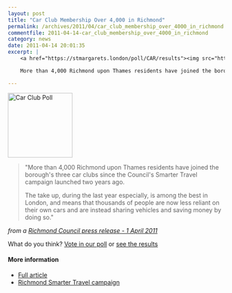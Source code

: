 ```yaml
---
layout: post
title: "Car Club Membership Over 4,000 in Richmond"
permalink: /archives/2011/04/car_club_membership_over_4000_in_richmond.html
commentfile: 2011-04-14-car_club_membership_over_4000_in_richmond
category: news
date: 2011-04-14 20:01:35
excerpt: |
    <a href="https://stmargarets.london/poll/CAR/results"><img src="https://stmargarets.london/cgi-bin/poll.cgi?pollname=CAR&action=image" width="150" height="150" alt="Car Club Poll" class="right" /></a>

    More than 4,000 Richmond upon Thames residents have joined the borough's three car clubs since the Council's Smarter Travel campaign launched two years ago.

---
```


<a href="https://stmargarets.london/poll/CAR/results"><img src="https://stmargarets.london/cgi-bin/poll.cgi?pollname=CAR&action=image" width="150" height="150" alt="Car Club Poll" class="right" /></a>

> "More than 4,000 Richmond upon Thames residents have joined the borough's three car clubs since the Council's Smarter Travel campaign launched two years ago.
>
> The take up, during the last year especially, is among the best in London, and means that thousands of people are now less reliant on their own cars and are instead sharing vehicles and saving money by doing so."

<cite>from a [Richmond Council press release - 1 April 2011](http://www.richmond.gov.uk/home/council_government_and_democracy/council/civic-offices/departments/communications/press_office/press_releases/april_2011_press_releases/car_club_membership_rocketing_in_richmond_upon_thames.htm</cite>)

What do you think? [Vote in our poll](/poll/CAR) or [see the results](/poll/CAR/results)

#### More information

-   [Full article](http://www.richmond.gov.uk/home/council_government_and_democracy/council/civic-offices/departments/communications/press_office/press_releases/april_2011_press_releases/car_club_membership_rocketing_in_richmond_upon_thames.htm)
-   [Richmond Smarter Travel campaign](http://www.richmond.gov.uk/home/council_government_and_democracy/council/civic-offices/departments/environment_directorate/smarter_travel_richmond_upon_thames.htm)
